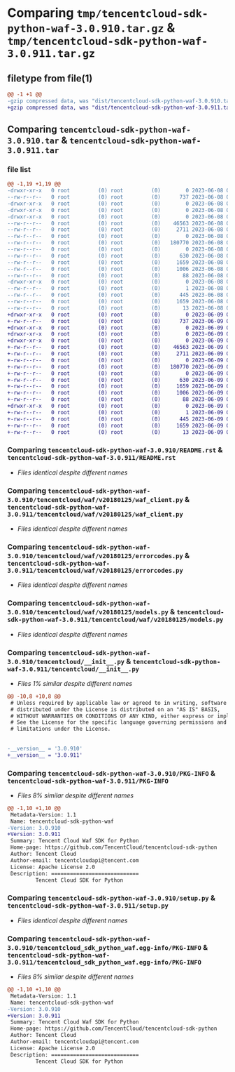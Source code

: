 # Comparing `tmp/tencentcloud-sdk-python-waf-3.0.910.tar.gz` & `tmp/tencentcloud-sdk-python-waf-3.0.911.tar.gz`

## filetype from file(1)

```diff
@@ -1 +1 @@
-gzip compressed data, was "dist/tencentcloud-sdk-python-waf-3.0.910.tar", last modified: Thu Jun  8 09:25:10 2023, max compression
+gzip compressed data, was "dist/tencentcloud-sdk-python-waf-3.0.911.tar", last modified: Fri Jun  9 02:31:41 2023, max compression
```

## Comparing `tencentcloud-sdk-python-waf-3.0.910.tar` & `tencentcloud-sdk-python-waf-3.0.911.tar`

### file list

```diff
@@ -1,19 +1,19 @@
-drwxr-xr-x   0 root         (0) root         (0)        0 2023-06-08 09:25:10.000000 tencentcloud-sdk-python-waf-3.0.910/
--rw-r--r--   0 root         (0) root         (0)      737 2023-06-08 09:25:09.000000 tencentcloud-sdk-python-waf-3.0.910/README.rst
-drwxr-xr-x   0 root         (0) root         (0)        0 2023-06-08 09:25:10.000000 tencentcloud-sdk-python-waf-3.0.910/tencentcloud/
-drwxr-xr-x   0 root         (0) root         (0)        0 2023-06-08 09:25:10.000000 tencentcloud-sdk-python-waf-3.0.910/tencentcloud/waf/
-drwxr-xr-x   0 root         (0) root         (0)        0 2023-06-08 09:25:10.000000 tencentcloud-sdk-python-waf-3.0.910/tencentcloud/waf/v20180125/
--rw-r--r--   0 root         (0) root         (0)    46563 2023-06-08 09:25:09.000000 tencentcloud-sdk-python-waf-3.0.910/tencentcloud/waf/v20180125/waf_client.py
--rw-r--r--   0 root         (0) root         (0)     2711 2023-06-08 09:25:09.000000 tencentcloud-sdk-python-waf-3.0.910/tencentcloud/waf/v20180125/errorcodes.py
--rw-r--r--   0 root         (0) root         (0)        0 2023-06-08 09:25:09.000000 tencentcloud-sdk-python-waf-3.0.910/tencentcloud/waf/v20180125/__init__.py
--rw-r--r--   0 root         (0) root         (0)   180770 2023-06-08 09:25:09.000000 tencentcloud-sdk-python-waf-3.0.910/tencentcloud/waf/v20180125/models.py
--rw-r--r--   0 root         (0) root         (0)        0 2023-06-08 09:25:09.000000 tencentcloud-sdk-python-waf-3.0.910/tencentcloud/waf/__init__.py
--rw-r--r--   0 root         (0) root         (0)      630 2023-06-08 09:25:09.000000 tencentcloud-sdk-python-waf-3.0.910/tencentcloud/__init__.py
--rw-r--r--   0 root         (0) root         (0)     1659 2023-06-08 09:25:10.000000 tencentcloud-sdk-python-waf-3.0.910/PKG-INFO
--rw-r--r--   0 root         (0) root         (0)     1006 2023-06-08 09:25:09.000000 tencentcloud-sdk-python-waf-3.0.910/setup.py
--rw-r--r--   0 root         (0) root         (0)       88 2023-06-08 09:25:10.000000 tencentcloud-sdk-python-waf-3.0.910/setup.cfg
-drwxr-xr-x   0 root         (0) root         (0)        0 2023-06-08 09:25:10.000000 tencentcloud-sdk-python-waf-3.0.910/tencentcloud_sdk_python_waf.egg-info/
--rw-r--r--   0 root         (0) root         (0)        1 2023-06-08 09:25:10.000000 tencentcloud-sdk-python-waf-3.0.910/tencentcloud_sdk_python_waf.egg-info/dependency_links.txt
--rw-r--r--   0 root         (0) root         (0)      445 2023-06-08 09:25:10.000000 tencentcloud-sdk-python-waf-3.0.910/tencentcloud_sdk_python_waf.egg-info/SOURCES.txt
--rw-r--r--   0 root         (0) root         (0)     1659 2023-06-08 09:25:10.000000 tencentcloud-sdk-python-waf-3.0.910/tencentcloud_sdk_python_waf.egg-info/PKG-INFO
--rw-r--r--   0 root         (0) root         (0)       13 2023-06-08 09:25:10.000000 tencentcloud-sdk-python-waf-3.0.910/tencentcloud_sdk_python_waf.egg-info/top_level.txt
+drwxr-xr-x   0 root         (0) root         (0)        0 2023-06-09 02:31:41.000000 tencentcloud-sdk-python-waf-3.0.911/
+-rw-r--r--   0 root         (0) root         (0)      737 2023-06-09 02:31:41.000000 tencentcloud-sdk-python-waf-3.0.911/README.rst
+drwxr-xr-x   0 root         (0) root         (0)        0 2023-06-09 02:31:41.000000 tencentcloud-sdk-python-waf-3.0.911/tencentcloud/
+drwxr-xr-x   0 root         (0) root         (0)        0 2023-06-09 02:31:41.000000 tencentcloud-sdk-python-waf-3.0.911/tencentcloud/waf/
+drwxr-xr-x   0 root         (0) root         (0)        0 2023-06-09 02:31:41.000000 tencentcloud-sdk-python-waf-3.0.911/tencentcloud/waf/v20180125/
+-rw-r--r--   0 root         (0) root         (0)    46563 2023-06-09 02:31:41.000000 tencentcloud-sdk-python-waf-3.0.911/tencentcloud/waf/v20180125/waf_client.py
+-rw-r--r--   0 root         (0) root         (0)     2711 2023-06-09 02:31:41.000000 tencentcloud-sdk-python-waf-3.0.911/tencentcloud/waf/v20180125/errorcodes.py
+-rw-r--r--   0 root         (0) root         (0)        0 2023-06-09 02:31:41.000000 tencentcloud-sdk-python-waf-3.0.911/tencentcloud/waf/v20180125/__init__.py
+-rw-r--r--   0 root         (0) root         (0)   180770 2023-06-09 02:31:41.000000 tencentcloud-sdk-python-waf-3.0.911/tencentcloud/waf/v20180125/models.py
+-rw-r--r--   0 root         (0) root         (0)        0 2023-06-09 02:31:41.000000 tencentcloud-sdk-python-waf-3.0.911/tencentcloud/waf/__init__.py
+-rw-r--r--   0 root         (0) root         (0)      630 2023-06-09 02:31:41.000000 tencentcloud-sdk-python-waf-3.0.911/tencentcloud/__init__.py
+-rw-r--r--   0 root         (0) root         (0)     1659 2023-06-09 02:31:41.000000 tencentcloud-sdk-python-waf-3.0.911/PKG-INFO
+-rw-r--r--   0 root         (0) root         (0)     1006 2023-06-09 02:31:41.000000 tencentcloud-sdk-python-waf-3.0.911/setup.py
+-rw-r--r--   0 root         (0) root         (0)       88 2023-06-09 02:31:41.000000 tencentcloud-sdk-python-waf-3.0.911/setup.cfg
+drwxr-xr-x   0 root         (0) root         (0)        0 2023-06-09 02:31:41.000000 tencentcloud-sdk-python-waf-3.0.911/tencentcloud_sdk_python_waf.egg-info/
+-rw-r--r--   0 root         (0) root         (0)        1 2023-06-09 02:31:41.000000 tencentcloud-sdk-python-waf-3.0.911/tencentcloud_sdk_python_waf.egg-info/dependency_links.txt
+-rw-r--r--   0 root         (0) root         (0)      445 2023-06-09 02:31:41.000000 tencentcloud-sdk-python-waf-3.0.911/tencentcloud_sdk_python_waf.egg-info/SOURCES.txt
+-rw-r--r--   0 root         (0) root         (0)     1659 2023-06-09 02:31:41.000000 tencentcloud-sdk-python-waf-3.0.911/tencentcloud_sdk_python_waf.egg-info/PKG-INFO
+-rw-r--r--   0 root         (0) root         (0)       13 2023-06-09 02:31:41.000000 tencentcloud-sdk-python-waf-3.0.911/tencentcloud_sdk_python_waf.egg-info/top_level.txt
```

### Comparing `tencentcloud-sdk-python-waf-3.0.910/README.rst` & `tencentcloud-sdk-python-waf-3.0.911/README.rst`

 * *Files identical despite different names*

### Comparing `tencentcloud-sdk-python-waf-3.0.910/tencentcloud/waf/v20180125/waf_client.py` & `tencentcloud-sdk-python-waf-3.0.911/tencentcloud/waf/v20180125/waf_client.py`

 * *Files identical despite different names*

### Comparing `tencentcloud-sdk-python-waf-3.0.910/tencentcloud/waf/v20180125/errorcodes.py` & `tencentcloud-sdk-python-waf-3.0.911/tencentcloud/waf/v20180125/errorcodes.py`

 * *Files identical despite different names*

### Comparing `tencentcloud-sdk-python-waf-3.0.910/tencentcloud/waf/v20180125/models.py` & `tencentcloud-sdk-python-waf-3.0.911/tencentcloud/waf/v20180125/models.py`

 * *Files identical despite different names*

### Comparing `tencentcloud-sdk-python-waf-3.0.910/tencentcloud/__init__.py` & `tencentcloud-sdk-python-waf-3.0.911/tencentcloud/__init__.py`

 * *Files 1% similar despite different names*

```diff
@@ -10,8 +10,8 @@
 # Unless required by applicable law or agreed to in writing, software
 # distributed under the License is distributed on an "AS IS" BASIS,
 # WITHOUT WARRANTIES OR CONDITIONS OF ANY KIND, either express or implied.
 # See the License for the specific language governing permissions and
 # limitations under the License.
 
 
-__version__ = '3.0.910'
+__version__ = '3.0.911'
```

### Comparing `tencentcloud-sdk-python-waf-3.0.910/PKG-INFO` & `tencentcloud-sdk-python-waf-3.0.911/PKG-INFO`

 * *Files 8% similar despite different names*

```diff
@@ -1,10 +1,10 @@
 Metadata-Version: 1.1
 Name: tencentcloud-sdk-python-waf
-Version: 3.0.910
+Version: 3.0.911
 Summary: Tencent Cloud Waf SDK for Python
 Home-page: https://github.com/TencentCloud/tencentcloud-sdk-python
 Author: Tencent Cloud
 Author-email: tencentcloudapi@tencent.com
 License: Apache License 2.0
 Description: ============================
         Tencent Cloud SDK for Python
```

### Comparing `tencentcloud-sdk-python-waf-3.0.910/setup.py` & `tencentcloud-sdk-python-waf-3.0.911/setup.py`

 * *Files identical despite different names*

### Comparing `tencentcloud-sdk-python-waf-3.0.910/tencentcloud_sdk_python_waf.egg-info/PKG-INFO` & `tencentcloud-sdk-python-waf-3.0.911/tencentcloud_sdk_python_waf.egg-info/PKG-INFO`

 * *Files 8% similar despite different names*

```diff
@@ -1,10 +1,10 @@
 Metadata-Version: 1.1
 Name: tencentcloud-sdk-python-waf
-Version: 3.0.910
+Version: 3.0.911
 Summary: Tencent Cloud Waf SDK for Python
 Home-page: https://github.com/TencentCloud/tencentcloud-sdk-python
 Author: Tencent Cloud
 Author-email: tencentcloudapi@tencent.com
 License: Apache License 2.0
 Description: ============================
         Tencent Cloud SDK for Python
```

